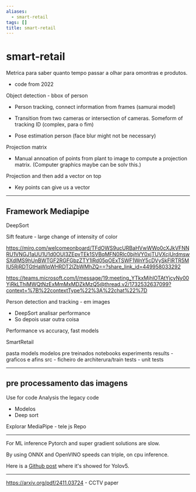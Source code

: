 ```yaml
---
aliases:
  - smart-retail
tags: []
title: smart-retail
---
```


# smart-retail

Metrica para saber quanto tempo passar a olhar para omontras e produtos.

- code from 2022

Object detection - bbox of person
- Person tracking, connect information from frames (samurai model)
- Transition from two cameras or intersection of cameras. Someform of tracking ID (complex, para o fim)

- Pose estimation person (face blur might not be necessary)

Projection matrix
- Manual annoation of points from plant to image to compute a projection matrix. (Computer graphics maybe can be solv this.)

Projection and then add a vector on top
- Key points can give us a vector


---
Framework Mediapipe
---

DeepSort

Sift feature - large change of intensity of color


https://miro.com/welcomeonboard/TFdOWS9ucURBaHVwWWo0cXJkVFNNRU1VNGJ1aUU1U1d0OUl3ZEpvTEk1SVBqMFN0Rlc0bjhVY0xjTUVXcjUrdmswSXdlMS9hUnBWTGF2RGFGbzZTY1lRd05pOExTSWF1WnY5cDVySkFlRTR5MlU5RjRDTGtHaWlqWHRDT2lZbWMhZQ==?share_link_id=449958033292

https://teams.microsoft.com/l/message/19:meeting_YTkxMjhlOTAtYjcyNy00YjRkLThjMWQtNzExMmMxMDZkMzQ5@thread.v2/1732532637099?context=%7B%22contextType%22%3A%22chat%22%7D

Person detection and tracking - em images 
- DeepSort analisar performance
- So depois usar outra coisa

Performance vs accuracy, fast models

SmartRetail

pasta models modelos pre treinados
notebooks experiments
results - graficos e afins
src - ficheiro de architerura/train
tests - unit tests


---
pre processamento das imagens
---
Use for code Analysis the legacy code

- Modelos 
- Deep sort

Explorar MediaPipe - tele js Repo



---
For ML inference Pytorch and super gradient solutions are slow.

By using ONNX and   OpenVINO speeds can triple, on cpu inference.

Here is a [Github post](https://github.com/ultralytics/yolov5/pull/6613) where it's showed for Yolov5.



-----

https://arxiv.org/pdf/2411.03724 - CCTV paper
